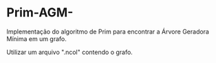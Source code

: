 # Prim-AGM-
Implementação do algoritmo de Prim para encontrar a Árvore Geradora Mínima em um grafo.

Utilizar um arquivo ".ncol" contendo o grafo.
